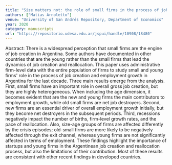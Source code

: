 ```yaml
---
title: "Size matters not: the role of small firms in the process of job creation in Argentina"
authors: ["Matias Arnoletto"]
venue: "University of San Andrés Repository, Department of Economics"
year: 2020
category: manuscripts
url: "https://repositorio.udesa.edu.ar/jspui/handle/10908/18480"
---
```

Abstract: There is a widespread perception that small firms are the engine of job creation in Argentina. Some authors have documented in other countries that are the young rather than the small firms that lead the dynamics of job creation and reallocation. This paper uses administrative firm-level data with the entire population of firms to study small and young firms' role in the process of job creation and employment growth in Argentina for the last decade. Three main results emerge from the analysis. First, small firms have an important role in overall gross job creation, but they are highly heterogeneous. When including the age dimension, it becomes evident that are the new and young firms the main contributors to employment growth, while old small firms are net job destroyers. Second, new firms are an essential driver of overall employment
growth initially, but they become net destroyers in the subsequent periods. Third, recessions negatively impact the number of births, firm-level growth rates, and the
pace of reallocation. Also, size-age groups of firms are affected differently by the crisis episodes; old-small firms are more likely to be negatively affected through the exit channel, whereas young firms are not significantly affected in terms of employment. These findings highlight the importance of startups and young firms in the Argentinean job creation and reallocation process, but also the limitations of their contribution. Most of these results are consistent with other recent findings in developed countries.
